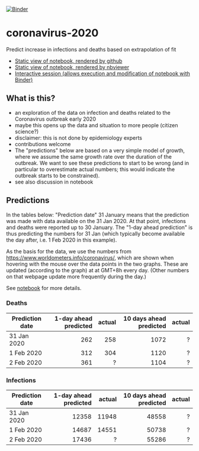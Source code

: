 [![Binder](https://mybinder.org/badge_logo.svg)](https://mybinder.org/v2/gh/fangohr/coronavirus-2020/master?filepath=model.ipynb)

# coronavirus-2020
Predict increase in infections and deaths based on extrapolation of fit

- [Static view of notebook, rendered by github](model.ipynb)
- [Static view of notebook, rendered by nbviewer](https://nbviewer.jupyter.org/github/fangohr/coronavirus-2020/blob/master/model.ipynb)
- [Interactive session (allows execution and modification of notebook with Binder)](https://mybinder.org/v2/gh/fangohr/coronavirus-2020/master?filepath=model.ipynb)


## What is this?

- an exploration of the data on infection and deaths related to the Coronavirus outbreak early 2020
- maybe this opens up the data and situation to more people (citizen science?)
- disclaimer: this is not done by epidemiology experts
- contributions welcome
- The "predictions" below are based on a very simple model of growth, where we
  assume the same growth rate over the duration of the outbreak. We want to see
  these predictions to start to be wrong (and in particular to overestimate
  actual numbers; this would indicate the outbreak starts to be constrained).
- see also discussion in notebook


## Predictions

In the tables below: "Prediction date" 31 January means that the prediction was
made with data available on the 31 Jan 2020. At that point, infections and
deaths were reported up to 30 January. The "1-day ahead prediction" is thus
predicting the numbers for 31 Jan (which typically become available the day
after, i.e. 1 Feb 2020 in this example).

As the basis for the data, we use the numbers from
https://www.worldometers.info/coronavirus/, which are shown when hovering with
the mouse over the data points in the two graphs. These are updated (according
to the graph) at at GMT+8h every day. (Other numbers on that webpage update more
frequently during the day.)

See [notebook](https://nbviewer.jupyter.org/github/fangohr/coronavirus-2020/blob/master/model.ipynb) for more details.

### Deaths

| Prediction date |  1-day ahead predicted |  actual |   10 days ahead predicted | actual          |
| --------------- | ---------------------: | ------: | ------------------------: | --------------: |
| 31 Jan 2020     |                    262 |     258 |                      1072 | ?               |
| 1 Feb 2020      |                    312 |     304 |                      1120 | ?               |
| 2 Feb 2020      |                    361 |       ? |                      1104 | ?               |  


### Infections

| Prediction date |  1-day ahead predicted |  actual |   10 days ahead predicted | actual      |
| --------------- | ---------------------: | ------: | ------------------------: | ----------: |
| 31 Jan 2020     |                  12358 |   11948 |                     48558 | ?           |
| 1 Feb 2020      |                  14687 |   14551 |                     50738 | ?           |
| 2 Feb 2020      |                  17436 |       ? |                     55286 | ?           |






